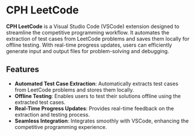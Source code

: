 # CPH LeetCode

**CPH LeetCode** is a Visual Studio Code (VSCode) extension designed to streamline the competitive programming workflow. It automates the extraction of test cases from LeetCode problems and saves them locally for offline testing. With real-time progress updates, users can efficiently generate input and output files for problem-solving and debugging.

## Features

- **Automated Test Case Extraction**: Automatically extracts test cases from LeetCode problems and stores them locally.
- **Offline Testing**: Enables users to test their solutions offline using the extracted test cases.
- **Real-Time Progress Updates**: Provides real-time feedback on the extraction and testing process.
- **Seamless Integration**: Integrates smoothly with VSCode, enhancing the competitive programming experience.

